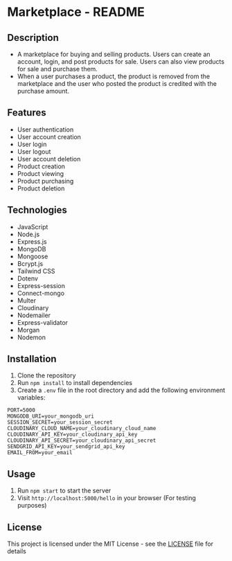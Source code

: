 # Marketplace - README

## Description

- A marketplace for buying and selling products. Users can create an account, login, and post products for sale. Users can also view products for sale and purchase them.
- When a user purchases a product, the product is removed from the marketplace and the user who posted the product is credited with the purchase amount.

## Features

- User authentication
- User account creation
- User login
- User logout
- User account deletion
- Product creation
- Product viewing
- Product purchasing
- Product deletion

## Technologies

- JavaScript
- Node.js
- Express.js
- MongoDB
- Mongoose
- Bcrypt.js
- Tailwind CSS
- Dotenv
- Express-session
- Connect-mongo
- Multer
- Cloudinary
- Nodemailer
- Express-validator
- Morgan
- Nodemon

## Installation

1. Clone the repository
2. Run `npm install` to install dependencies
3. Create a `.env` file in the root directory and add the following environment variables:

```
PORT=5000
MONGODB_URI=your_mongodb_uri
SESSION_SECRET=your_session_secret
CLOUDINARY_CLOUD_NAME=your_cloudinary_cloud_name
CLOUDINARY_API_KEY=your_cloudinary_api_key
CLOUDINARY_API_SECRET=your_cloudinary_api_secret
SENDGRID_API_KEY=your_sendgrid_api_key
EMAIL_FROM=your_email
```

## Usage

1. Run `npm start` to start the server
2. Visit `http://localhost:5000/hello` in your browser (For testing purposes)

## License

This project is licensed under the MIT License - see the [LICENSE](LICENSE) file for details

```

```

